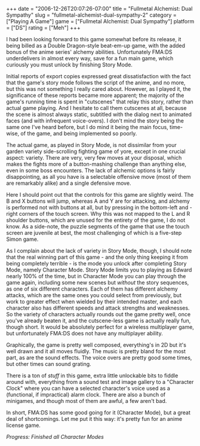 +++
date = "2006-12-26T20:07:26-07:00"
title = "Fullmetal Alchemist: Dual Sympathy"
slug = "fullmetal-alchemist-dual-sympathy-2"
category = ["Playing A Game"]
game = ["Fullmetal Alchemist: Dual Sympathy"]
platform = ["DS"]
rating = ["Meh"]
+++

I had been looking forward to this game somewhat before its release, it being billed as a Double Dragon-style beat-em-up game, with the added bonus of the anime series' alchemy abilities.  Unfortunately FMA:DS underdelivers in almost every way, save for a fun main game, which curiously you must unlock by finishing Story Mode.

Initial reports of export copies expressed great dissatisfaction with the fact that the game's story mode follows the script of the anime, and no more, but this was not something I really cared about.  However, as I played it, the significance of these reports became more apparent; the majority of the game's running time is spent in "cutscenes" that relay this story, rather than actual game playing.  And I hesitate to call them cutscenes at all, because the scene is almost always static, subtitled with the dialog next to animated faces (and with infrequent voice-overs).  I don't mind the story being the same one I've heard before, but I do mind it being the main focus, time-wise, of the game, and being implemented so poorly.

The actual game, as played in Story Mode, is not dissimilar from your garden variety side-scrolling fighting game of yore, except in one crucial aspect: variety.  There are very, very few moves at your disposal, which makes the fights more of a button-mashing challenge than anything else, even in some boss encounters.  The lack of alchemic options is fairly disappointing, as all you have is a selectable offensive move (most of them are remarkably alike) and a single defensive move.

Here I should point out that the controls for this game are slightly weird.  The B and X buttons will jump, whereas A and Y are for attacking, and alchemy is performed not with buttons at all, but by pressing in the bottom-left and -right corners of the touch screen.  Why this was not mapped to the L and R shoulder buttons, which are unused for the entirety of the game, I do not know.  As a side-note, the puzzle segments of the game that use the touch screen are juvenile at best, the most challenging of which is a five-step Simon game.

As I complain about the lack of variety in Story Mode, though, I should note that the real winning part of this game - and the only thing keeping it from being completely terrible - is the mode you unlock after completing Story Mode, namely Character Mode.  Story Mode limits you to playing as Edward nearly 100\% of the time, but in Character Mode you can play through the game again, including some new scenes but <i>without</i> the story sequences, as one of six different characters.  Each of them has different alchemy attacks, which are the same ones you could select from previously, but work to greater effect when wielded by their intended master, and each character also has different speeds and attack strengths and weaknesses.  So the variety of characters actually rounds out the game pretty well, once you've already beaten it, and the cutscene-less game is actually really fun, though short.  It would be absolutely perfect for a wireless multiplayer game, but unfortunately FMA:DS does not have any multiplayer ability.

Graphically, the game is pretty well composed, everything's in 2D but it's well drawn and it all moves fluidly.  The music is pretty bland for the most part, as are the sound effects.  The voice overs are pretty good some times, but other times can sound grating.

There is a ton of <i>stuff</i> in this game, extra little unlockable bits to fiddle around with, everything from a sound test and image gallery to a "Character Clock" where you can have a selected character's voice used as a (functional, if impractical) alarm clock.  There are also a bunch of minigames, and though most of them are awful, a few aren't bad.

In short, FMA:DS has some good going for it (Character Mode), but a great deal of shortcomings.  Let me put it this way: it's pretty fun for an anime license game.

<i>Progress: Finished all Character Modes</i>